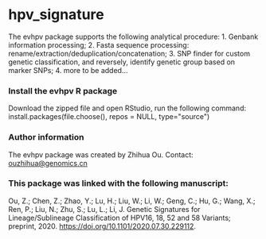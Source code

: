 # hpv_signature
The evhpv package supports the following analytical procedure:
    1. Genbank information processing;
    2. Fasta sequence processing: rename/extraction/deduplication/concatenation;
    3. SNP finder for custom genetic classification, and reversely, identify genetic group based on marker SNPs; 
    4. more to be added...


### Install the evhpv R package
Download the zipped file and open RStudio, run the following command:
install.packages(file.choose(), repos = NULL, type="source")



### Author information
The evhpv package was created by Zhihua Ou. Contact: ouzhihua@genomics.cn



### This package was linked with the following manuscript:
Ou, Z.; Chen, Z.; Zhao, Y.; Lu, H.; Liu, W.; Li, W.; Geng, C.; Hu, G.; Wang, X.; Ren, P.; Liu, N.; Zhu, S.; Lu, L.; Li, J. Genetic Signatures for Lineage/Sublineage Classification of HPV16, 18, 52 and 58 Variants; preprint, 2020. https://doi.org/10.1101/2020.07.30.229112.
